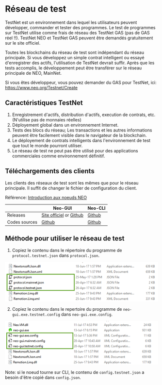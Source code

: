 # Réseau de test

TestNet est un environnement dans lequel les utilisateurs peuvent développer, commander et tester des programmes. Le test de programmes sur TestNet utilise comme frais de réseau des TestNet GAS (pas de GAS réel !!). TestNet NEO et TestNet GAS peuvent être demandés gratuitement sur le site officiel.

Toutes les blockchains du réseau de test sont indépendant du réseau principale. Si vous développez un simple contrat intelligent ou essayé d'enregistrer des actifs, l'utilisation de TestNet devrait suffir. Après que les tests accomplis, le développement peut être transférer sur le réseau principale de NEO, MainNet.

Si vous êtes développeur, vous pouvez demander du GAS pour TestNet, ici: https://www.neo.org/Testnet/Create

## Caractéristiques TestNet

1. Enregistrement d'actifs, distribution d'actifs, execution de contrats, etc. (N'utilise pas de monnaies réelles)
2. Déployement global dans un environnement Internet.
3. Tests des blocs du réseau; Les transactions et les autres informations peuvent être facilement visible dans le navigateur de la blockchain.
4. Le déployement de contrats intelligents dans l'environnement de test que tout le monde pourront utiliser.
5. Le réseau de test ne peut pas être utilisé pour des applications commerciales comme environnement définitif.

## Téléchargements des clients

Les clients des réseaux de test sont les mêmes que pour le réseau principale. Il suffit de changer le fichier de configuration du client.

Référence: [Introduction aux noeuds NEO](introduction.md)

|      | Neo-GUI                        | Neo-CLI                        |
| ---- | ---------------------------------------- | ---------------------------------------- |
| Releases | [Site officiel](https://www.neo.org/download) or [Github](https://github.com/neo-project/neo-gui/releases) | [Github](https://github.com/neo-project/neo-cli/releases) |
| Codes sources | [Github](https://github.com/neo-project/neo-gui) | [Github](https://github.com/neo-project/neo-cli) |

## Méthode pour utiliser le réseau de test

1. Copiez le contenu dans le répertoire du programme de `protocol.testnet.json` dans `protocol.json`.

![image](/assets/testnet_1.png)

2. Copiez le contenu dans le repertoire du programme  de `neo-gui.exe.testnet.config` dans `neo-gui.exe.config`.

![image](/assets/testnet_2.png)

Note: si le noeud tourne sur CLI, le contenu de `config.testnet.json` a besoin d'être copié dans `config.json`.